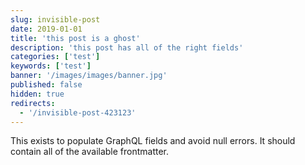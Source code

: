 ```yaml
---
slug: invisible-post
date: 2019-01-01
title: 'this post is a ghost'
description: 'this post has all of the right fields'
categories: ['test']
keywords: ['test']
banner: '/images/images/banner.jpg'
published: false
hidden: true
redirects:
  - '/invisible-post-423123'
---
```


This exists to populate GraphQL fields and avoid null errors. It should contain all of the available frontmatter.
